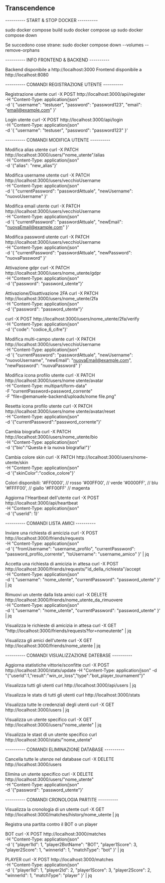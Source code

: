 ## Transcendence

---------- START & STOP DOCKER ----------

sudo docker compose build
sudo docker compose up
sudo docker compose down

Se succedono cose strane: sudo docker compose down --volumes --remove-orphans

---------- INFO FRONTEND & BACKEND ----------

Backend disponibile a http://localhost:3000
Frontend disponibile a http://localhost:8080

---------- COMANDI REGISTRAZIONE UTENTE ----------

Registrazione utente
curl -X POST http://localhost:3000/api/register \
  -H "Content-Type: application/json" \
  -d '{
    "username": "testuser",
    "password": "password123",
    "email": "email@example.com"
  }'

Login utente
curl -X POST http://localhost:3000/api/login \
  -H "Content-Type: application/json" \
  -d '{
    "username": "testuser",
    "password": "password123"
  }'

---------- COMANDI MODIFICA UTENTE ----------

Modifica alias utente
curl -X PATCH http://localhost:3000/users/"nome_utente"/alias \
  -H "Content-Type: application/json" \
  -d '{"alias": "new_alias"}'

Modifica username utente
curl -X PATCH http://localhost:3000/users/vecchioUsername \
  -H "Content-Type: application/json" \
  -d '{
    "currentPassword": "passwordAttuale",
    "newUsername": "nuovoUsername"
  }'

Modifica email utente
curl -X PATCH http://localhost:3000/users/vecchioUsername \
  -H "Content-Type: application/json" \
  -d '{
    "currentPassword": "passwordAttuale",
    "newEmail": "nuovaEmail@example.com"
  }'

Modifica password utente
curl -X PATCH http://localhost:3000/users/vecchioUsername \
  -H "Content-Type: application/json" \
  -d '{
    "currentPassword": "passwordAttuale",
    "newPassword": "nuovaPassword"
  }'

Attivazione gdpr
curl -X PATCH http://localhost:3000/users/nome_utente/gdpr \
  -H "Content-Type: application/json" \
  -d '{"password": "password_utente"}'

Attivazione/Disattivazione 2FA
curl -X PATCH http://localhost:3000/users/nome_utente/2fa \
  -H "Content-Type: application/json" \
  -d '{"password": "password_utente"}'

curl -X POST http://localhost:3000/users/nome_utente/2fa/verify \
  -H "Content-Type: application/json" \
  -d '{"code": "codice_6_cifre"}'

Modifica multi-campo utente
curl -X PATCH http://localhost:3000/users/vecchioUsername \
  -H "Content-Type: application/json" \
  -d '{
    "currentPassword": "passwordAttuale",
    "newUsername": "nuovoUsername",
    "newEmail": "nuovaEmail@example.com",
    "newPassword": "nuovaPassword"
  }'

Modifica icona profilo utente
curl -X PATCH http://localhost:3000/users/nome utente/avatar \
  -H "Content-Type: multipart/form-data" \
  -F "currentPassword=password_corrente" \
  -F "file=@emanuele-backend/uploads/nome file.png"

Resetta icona profilo utente
curl -X PATCH http://localhost:3000/users/nome utente/avatar/reset \
  -H "Content-Type: application/json" \
  -d '{"currentPassword":"password_corrente"}'

Cambia biografia
curl -X PATCH http://localhost:3000/users/nome_utente/bio \
  -H "Content-Type: application/json" \
  -d '{"bio":"Questa è la nuova biografia!"}'

Cambia colore skin
curl -X PATCH http://localhost:3000/users/nome-utente/skin \
  -H "Content-Type: application/json" \
  -d '{"skinColor":"codice_colore"}'

Colori disponibili:
  '#FF0000', // rosso
  '#00FF00', // verde
  '#0000FF', // blu
  '#FFFF00', // giallo
  '#FF00FF'  // magenta

Aggiorna l'Heartbeat dell'utente
curl -X POST http://localhost:3000/api/heartbeat \
  -H "Content-Type: application/json" \
  -d '{"userId": 1}'

---------- COMANDI LISTA AMICI ----------

Inviare una richiesta di amicizia
curl -X POST http://localhost:3000/friends/requests \
  -H "Content-Type: application/json" \
  -d '{
    "fromUsername": "username_profilo",
    "currentPassword": "password_profilo_corrente",
    "toUsername": "username_amico"
  }' | jq

Accetta una richiesta di amicizia in attesa
curl -X POST http://localhost:3000/friends/requests/"id_della_richiesta"/accept \
  -H "Content-Type: application/json" \
  -d '{
    "username": "nome_utente",
    "currentPassword": "password_utente"
  }' | jq

Rimuovi un utente dalla lista amici
curl -X DELETE http://localhost:3000/friends/nome_utente_da_rimuovere \
  -H "Content-Type: application/json" \
  -d '{
    "username": "nome_utente",
    "currentPassword": "password_utente"
  }' | jq

Visualizza le richieste di amicizia in attesa 
curl -X GET "http://localhost:3000/friends/requests?for=nomeutente" | jq

Visualizza gli amici dell'utente
curl -X GET http://localhost:3000/friends/nome_utente | jq

---------- COMANDI VISUALIZZAZIONE DATEBASE ----------

Aggiorna statistiche vittorie/sconfitte
curl -X POST http://localhost:3000/stats/update -H "Content-Type: application/json" -d \
"{\"userId\":1,\"result\":\"win_or_loss\",\"type\":\"bot_player_tournament\"}"

Visualizza tutti gli utenti
curl http://localhost:3000/api/users | jq

Visualizza le stats di tutti gli utenti
curl http://localhost:3000/stats

Visualizza tutte le credenziali degli utenti
curl -X GET http://localhost:3000/users | jq

Visualizza un utente specifico
curl -X GET http://localhost:3000/users/"nome_utente" | jq

Visualizza le stast di un utente specifico
curl http://localhost:3000/stats/"nome_utente"

---------- COMANDI ELIMINAZIONE DATABASE ----------

Cancella tutte le utenze nel database
curl -X DELETE http://localhost:3000/users

Elimina un utente specifico
curl -X DELETE http://localhost:3000/users/"nome_utente" \
  -H "Content-Type: application/json" \
  -d '{"password": "password_utente"}'

---------- COMANDI CRONOLOGIA PARTITE ----------

Visualizza la cronologia di un utente
curl -X GET http://localhost:3000/matches/history/nome_utente | jq

Registra una partita contro il BOT o un player

BOT
  curl -X POST http://localhost:3000/matches \
    -H "Content-Type: application/json" \
    -d '{
      "player1Id": 1,
      "player2BotName": "BOT", 
      "player1Score": 3,
      "player2Score": 1,
      "winnerId": 1,
      "matchType": "bot"
    }' | jq

PLAYER
  curl -X POST http://localhost:3000/matches \
    -H "Content-Type: application/json" \
    -d '{
      "player1Id": 1,
      "player2Id": 2,
      "player1Score": 3,
      "player2Score": 2,
      "winnerId": 1,
      "matchType": "player"
    }' | jq
